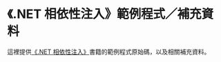 《.NET 相依性注入》範例程式／補充資料
===============

這裡提供[《.NET 相依性注入》](https://leanpub.com/dinet)書籍的範例程式原始碼，以及相關補充資料。
